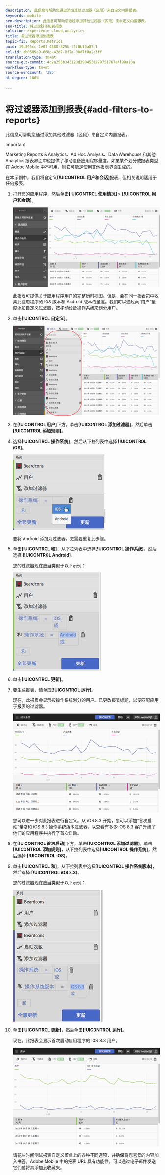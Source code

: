 ```yaml
---
description: 此信息可帮助您通过添加其他过滤器（区段）来自定义内置报表。
keywords: mobile
seo-description: 此信息可帮助您通过添加其他过滤器（区段）来自定义内置报表。
seo-title: 将过滤器添加到报表
solution: Experience Cloud,Analytics
title: 将过滤器添加到报表
topic-fix: Reports,Metrics
uuid: 19c395cc-2e07-4588-825b-f2f8b10a87c1
exl-id: eb0589e9-668e-42d7-8f7a-00d7f0a2e3ff
translation-type: tm+mt
source-git-commit: 4c2a255b343128d2904530279751767e7f99a10a
workflow-type: tm+mt
source-wordcount: '385'
ht-degree: 100%

---
```


# 将过滤器添加到报表{#add-filters-to-reports}

此信息可帮助您通过添加其他过滤器（区段）来自定义内置报表。

>[!IMPORTANT]
>
>Marketing Reports &amp; Analytics、Ad Hoc Analysis、Data Warehouse 和其他 Analytics 报表界面中也提供了移动设备应用程序量度。如果某个划分或报表类型在 Adobe Mobile 中不可用，则它可能是使用其他报表界面生成的。

在本示例中，我们将自定义&#x200B;**[!UICONTROL 用户和会话]**&#x200B;报表，但相关说明适用于任何报表。

1. 打开您的应用程序，然后单击&#x200B;**[!UICONTROL 使用情况]** > **[!UICONTROL 用户和会话]**。

   ![](assets/customize1.png)

   此报表可提供关于应用程序用户的完整历时视图。但是，会在同一报表包中收集此应用程序的 iOS 版本和 Android 版本的量度。我们可以通过向“用户”量度添加自定义过滤器，按移动设备操作系统来划分用户。

1. 单击&#x200B;**[!UICONTROL 自定义]**。

   ![](assets/customize2.png)

1. 在&#x200B;**[!UICONTROL 用户]**&#x200B;下方，单击&#x200B;**[!UICONTROL 添加过滤器]**，然后单击&#x200B;**[!UICONTROL 添加规则]**。

1. 选择&#x200B;**[!UICONTROL 操作系统]**，然后从下拉列表中选择 **[!UICONTROL iOS]**。

   ![](assets/customize3.png)

   要将 Android 添加为过滤器，您需要重复此步骤。

1. 单击&#x200B;**[!UICONTROL 和]**，从下拉列表中选择&#x200B;**[!UICONTROL 操作系统]**，然后选择 **[!UICONTROL Android]**。

   您的过滤器现在应当类似于以下示例：

   ![](assets/customize4.png)

1. 单击&#x200B;**[!UICONTROL 更新]**。
1. 要生成报表，请单击&#x200B;**[!UICONTROL 运行]**。

   现在，此报表会显示按操作系统划分的用户。已更改报表标题，以便匹配应用于报表的过滤器。

   ![](assets/customize5.png)

   您可以进一步对此报表进行自定义。从 iOS 8.3 开始，您可以添加“首次启动”量度和 iOS 8.3 操作系统版本过滤器，以查看有多少 iOS 8.3 客户升级了他们的应用程序并执行了首次启动。
1. 在&#x200B;**[!UICONTROL 首次启动]**&#x200B;下方，单击&#x200B;**[!UICONTROL 添加过滤器]**，单击&#x200B;**[!UICONTROL 添加规则]**，从下拉列表中选择&#x200B;**[!UICONTROL 操作系统]**，然后选择 **[!UICONTROL iOS]**。
1. 单击&#x200B;**[!UICONTROL 和]**，从下拉列表中选择&#x200B;**[!UICONTROL 操作系统版本]**，然后选择 **[!UICONTROL iOS 8.3]**。

   您的过滤器现在应当类似于以下示例：

   ![](assets/customize6.png)

1. 单击&#x200B;**[!UICONTROL 更新]**，然后单击&#x200B;**[!UICONTROL 运行]**。

   现在，此报表会显示首次启动应用程序的 iOS 8.3 用户。

   ![](assets/customize7.png)

   请花些时间测试报表自定义菜单上的各种不同选项，并确保将您喜爱的内容加入书签。Adobe Mobile 中的报表 URL 具有功能性，可以通过电子邮件发送它们或将其添加到收藏夹。
